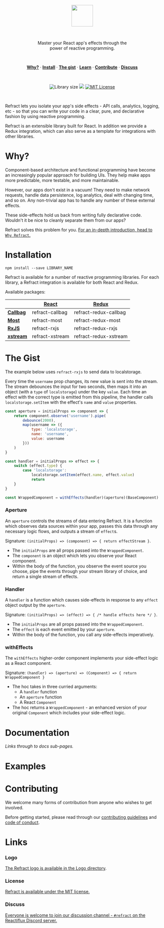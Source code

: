 <p align="center">
    <a href="#"><img src="../../logo/refract-logo-colour.png" height="70" /></a>
</p><br/>

<p align="center">
    Master your React app's effects through the<br/>
    power of reactive programming.
</p>
<br/>

<p align="center">
    <a href="#why"><strong>Why?</strong></a> ·
    <a href="#installation"><strong>Install</strong></a> ·
    <a href="#the-gist"><strong>The gist</strong></a> ·
    <a href="#documentation"><strong>Learn</strong></a> ·
    <a href="#contributing"><strong>Contribute</strong></a> ·
    <a href="#discuss"><strong>Discuss</strong></a>
</p>
<br/>

<p align="center">
    <img src="https://img.shields.io/bundlephobia/minzip/LIBRARY_NAME.svg" alt="Library size">
    <img src="https://img.shields.io/npm/v/LIBRARY_NAME.svg?maxAge=3600&label=LIBRARY_NAME">
    <a href="https://opensource.org/licenses/MIT">
        <img src="https://img.shields.io/badge/License-MIT-blue.svg" alt="MIT License">
    </a>
</p>
<br/>

Refract lets you isolate your app's side effects - API calls, analytics, logging, etc - so that you can write your code in a clear, pure, and declarative fashion by using reactive programming.

Refract is an extensible library built for React. In addition we provide a Redux integration, which can also serve as a template for integrations with other libraries.

# Why?

Component-based architecture and functional programming have become an increasingly popular approach for building UIs. They help make apps more predictable, more testable, and more maintainable.

However, our apps don't exist in a vacuum! They need to make network requests, handle data persistence, log analytics, deal with changing time, and so on. Any non-trivial app has to handle any number of these external effects.

These side-effects hold us back from writing fully declarative code. Wouldn't it be nice to cleanly separate them from our apps?

Refract solves this problem for you. [For an in-depth introduction, head to `Why Refract`.](../../docs/introduction/why-refract.md)

# Installation

```
npm install --save LIBRARY_NAME
```

Refract is available for a number of reactive programming libraries. For each library, a Refract integration is available for both React and Redux.

Available packages:

<!-- prettier-ignore-start -->
| | [React](https://github.com/facebook/react) | [Redux](https://github.com/reduxjs/redux) |
| --- | --- | --- |
| **[Callbag](https://github.com/callbag/callbag)** | refract-callbag | refract-redux-callbag |
| **[Most](https://github.com/cujojs/most)** | refract-most | refract-redux-most |
| **[RxJS](https://github.com/reactivex/rxjs)** | refract-rxjs | refract-redux-rxjs |
| **[xstream](https://github.com/staltz/xstream)** | refract-xstream | refract-redux-xstream |
<!-- prettier-ignore-end -->

# The Gist

The example below uses `refract-rxjs` to send data to localstorage.

Every time the `username` prop changes, its new value is sent into the stream. The stream debounces the input for two seconds, then maps it into an object (with a `type` of `localstorage`) under the key `value`. Each time an effect with the correct type is emitted from this pipeline, the handler calls `localstorage.setItem` with the effect's `name` and `value` properties.

```js
const aperture = initialProps => component => {
    return component.observe('username').pipe(
        debounce(2000),
        map(username => ({
            type: 'localstorage',
            name: 'username',
            value: username
        }))
    )
}

const handler = initialProps => effect => {
    switch (effect.type) {
        case 'localstorage':
            localstorage.setItem(effect.name, effect.value)
            return
    }
}

const WrappedComponent = withEffects(handler)(aperture)(BaseComponent)
```

### Aperture

An `aperture` controls the streams of data entering Refract. It is a function which observes data sources within your app, passes this data through any necessary logic flows, and outputs a stream of `effect`s.

Signature: `(initialProps) => (component) => { return effectStream }`.

*   The `initialProps` are all props passed into the `WrappedComponent`.
*   The `component` is an object which lets you observe your React component.
*   Within the body of the function, you observe the event source you choose, pipe the events through your stream library of choice, and return a single stream of effects.

### Handler

A `handler` is a function which causes side-effects in response to any `effect` object output by the `aperture`.

Signature: `(initialProps) => (effect) => { /* handle effects here */ }`.

*   The `initialProps` are all props passed into the `WrappedComponent`.
*   The `effect` is each event emitted by your `aperture`.
*   Within the body of the function, you call any side-effects imperatively.

### withEffects

The `withEffects` higher-order component implements your side-effect logic as a React component.

Signature: `(handler) => (aperture) => (Component) => { return WrappedComponent }`

*   The hoc takes in three curried arguments:
    *   A `handler` function
    *   An `aperture` function
    *   A React `Component`
*   The hoc returns a `WrappedComponent` - an enhanced version of your original `Component` which includes your side-effect logic.

# Documentation

_Links through to docs sub-pages._

# Examples

# Contributing

We welcome many forms of contribution from anyone who wishes to get involved.

Before getting started, please read through our [contributing guidelines](../../CONTRIBUTING.md) and [code of conduct](../../CODE_OF_CONDUCT.md).

# Links

### Logo

[The Refract logo is available in the Logo directory](../../logo/).

### License

[Refract is available under the MIT license.](../../LICENSE)

### Discuss

[Everyone is welcome to join our discussion channel - `#refract` on the Reactiflux Discord server.](https://discord.gg/fqk86GH)

